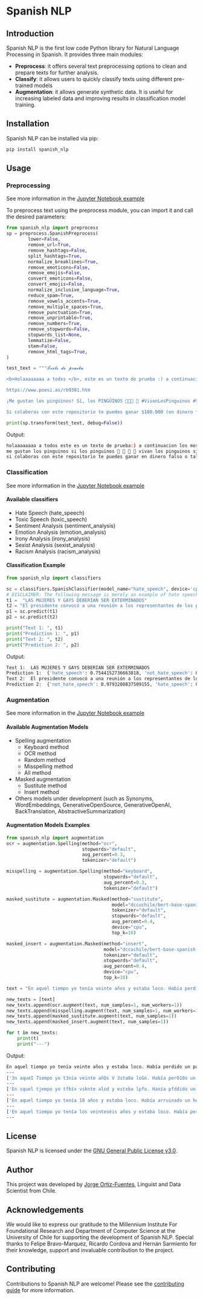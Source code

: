 # Spanish NLP

## Introduction

Spanish NLP is the first low code Python library for Natural Language Processing in Spanish. It provides three main modules:

* **Preprocess**: it offers several text preprocessing options to clean and prepare texts for further analysis.
* **Classify**: it allows users to quickly classify texts using different pre-trained models
* **Augmentation**: it allows generate synthetic data. It is useful for increasing labeled data and improving results in classification model training.

## Installation

Spanish NLP can be installed via pip:

```bash
pip install spanish_nlp
```

## Usage

### Preprocessing

See more information in the [Jupyter Notebook example](https://github.com/jorgeortizfuentes/spanish_nlp/blob/main/examples/Preprocess.ipynb)


To preprocess text using the preprocess module, you can import it and call the desired parameters:

```python
from spanish_nlp import preprocess
sp = preprocess.SpanishPreprocess(
        lower=False,
        remove_url=True,
        remove_hashtags=False,
        split_hashtags=True,
        normalize_breaklines=True,
        remove_emoticons=False,
        remove_emojis=False,
        convert_emoticons=False,
        convert_emojis=False,
        normalize_inclusive_language=True,
        reduce_spam=True,
        remove_vowels_accents=True,
        remove_multiple_spaces=True,
        remove_punctuation=True,
        remove_unprintable=True,
        remove_numbers=True,
        remove_stopwords=False,
        stopwords_list=None,
        lemmatize=False,
        stem=False,
        remove_html_tags=True,
)

test_text = """𝓣𝓮𝔁𝓽𝓸 𝓭𝓮 𝓹𝓻𝓾𝓮𝓫𝓪

<b>Holaaaaaaaa a todxs </b>, este es un texto de prueba :) a continuación les mostraré un poema de Roberto Bolaño llamado "Los perros románticos" 🤭👀😅

https://www.poesi.as/rb9301.htm

¡Me gustan los pingüinos! Sí, los PINGÜINOS 🐧🐧🐧 🐧 #VivanLosPinguinos #SíSeñor #PinguinosDelMundoUníos #ÑanduesDelMundoTambién

Si colaboras con este repositorio te puedes ganar $100.000 (en dinero falso). O tal vez 20 pingüinos. Mi teléfono es +561212121212"""

print(sp.transform(test_text, debug=False))
```

Output:
```bash
holaaaaaaaa a todos este es un texto de prueba:) a continuacion los mostrare un poema de roberto bolaño llamado los perros romanticos 🤭 👀 😅 
me gustan los pinguinos si los pinguinos 🐧 🐧 🐧 🐧 vivan los pinguinos si señor pinguinos del mundo unios ñandues del mundo tambien
si colaboras con este repositorio te puedes ganar en dinero falso o tal vez pinguinos mi telefono es
```
### Classification

See more information in the [Jupyter Notebook example](https://github.com/jorgeortizfuentes/spanish_nlp/blob/main/examples/Classify.ipynb)
#### Available classifiers

* Hate Speech (hate_speech)
* Toxic Speech (toxic_speech)
* Sentiment Analysis (sentiment_analysis)
* Emotion Analysis (emotion_analysis)
* Irony Analysis (irony_analysis)
* Sexist Analysis (sexist_analysis)
* Racism Analysis (racism_analysis)

#### Classification Example

```python
from spanish_nlp import classifiers

sc = classifiers.SpanishClassifier(model_name="hate_speech", device='cpu')
# DISCLAIMER: The following message is merely an example of hate speech and does not represent the views of the author or contributors.
t1 =  "LAS MUJERES Y GAYS DEBERIAN SER EXTERMINADOS"
t2 = "El presidente convocó a una reunión a los representantes de los partidos políticos"
p1 = sc.predict(t1)
p2 = sc.predict(t2)

print("Text 1: ", t1)
print("Prediction 1: ", p1)
print("Text 2: ", t2)
print("Prediction 2: ", p2)
```

Output:

```bash
Text 1:  LAS MUJERES Y GAYS DEBERÍAN SER EXTERMINADOS
Prediction 1:  {'hate_speech': 0.7544152736663818, 'not_hate_speech': 0.24558477103710175}
Text 2:  El presidente convocó a una reunión a los representantes de los partidos políticos
Prediction 2:  {'not_hate_speech': 0.9793208837509155, 'hate_speech': 0.02067909575998783}
```

### Augmentation

See more information in the [Jupyter Notebook example](https://github.com/jorgeortizfuentes/spanish_nlp/blob/main/examples/Data%20Augmentation.ipynb)

#### Available Augmentation Models

- Spelling augmentation
  - Keyboard method
  - OCR method
  - Random method
  - Misspelling method
  - All method
- Masked augmentation
  - Sustitute method
  - Insert method
- Others models under development (such as Synonyms, WordEmbeddings, GenerativeOpenSource, GenerativeOpenAI, BackTranslation, AbstractiveSummarization)


#### Augmentation Models Examples

```python
from spanish_nlp import augmentation
ocr = augmentation.Spelling(method="ocr",
                            stopwords="default",
                            aug_percent=0.3,
                            tokenizer="default")

misspelling = augmentation.Spelling(method="keyboard",
                                    stopwords="default",
                                    aug_percent=0.3,
                                    tokenizer="default")

masked_sustitute = augmentation.Masked(method="sustitute",
                                       model="dccuchile/bert-base-spanish-wwm-cased",
                                       tokenizer="default",
                                       stopwords="default",
                                       aug_percent=0.4,
                                       device="cpu",
                                       top_k=10)

masked_insert = augmentation.Masked(method="insert",
                                    model="dccuchile/bert-base-spanish-wwm-cased",
                                    tokenizer="default",
                                    stopwords="default",
                                    aug_percent=0.4,
                                    device="cpu",
                                    top_k=10)

text = "En aquel tiempo yo tenía veinte años y estaba loco. Había perdido un país pero había ganado un sueño. Y si tenía ese sueño lo demás no importaba. Ni trabajar ni rezar ni estudiar en la madrugada junto a los perros románticos."

new_texts = [text]
new_texts.append(ocr.augment(text, num_samples=1, num_workers=1))
new_texts.append(misspelling.augment(text, num_samples=1, num_workers=1))
new_texts.append(masked_sustitute.augment(text, num_samples=1))
new_texts.append(masked_insert.augment(text, num_samples=1))

for t in new_texts:
    print(t)
    print("---")

```

Output:

```bash
En aquel tiempo yo tenía veinte años y estaba loco. Había perdido un país pero había ganado un sueño. Y si tenía ese sueño lo demás no importaba. Ni trabajar ni rezar ni estudiar en la madrugada junto a los perros románticos.
---
['3n aqueI 7iempo yo t3nía veinte añQs V 3sta8a loGo. Había perO10o un país pero había Canado un BueñQ. V si t3nía ese su3N0 lo d3WáB no imp0rtaEa. Hi trabaLar ni rezaP ni estudiaP en la maOPuga0a Lun7o a IoB perros roWánticos.']
---
['En squel tjempo yo tfbíx vsknte alod y estxba lpfo. Hanía pfddido un país pero hqvís ganaeo uj skeol. Y si tebía ese syrño lo demáz no jmppfgabx. Nj travayar ni rezar mu estudist eh la nadtugads junto a loa peerks eomábticox.']
---
['En aquel tiempo yo tenía 18 años y estaba loco. Había arruinado un hogar pero había ganado un sueño. Ahora si tenía ese sueño lo demás no importaba. Pero trabajar ni rezar ni trabajar en la madrugada junto a los perros ni']
---
['En aquel tiempo yo tenía los veinteséis años y estaba loco. Había perdido un gran país pero sí había ganado tener un sueño. Y si tenía ese sueño lo demás ya no importaba.. Ni trabajar ni rezar ni estudiar en la madrugada junto a los perros románticos.']
---
```
## License

Spanish NLP is licensed under the [GNU General Public License v3.0](https://github.com/jorgeortizfuentes/spanish_nlp/blob/main/LICENSE).

## Author

This project was developed by [Jorge Ortiz-Fuentes](https://ortizfuentes.com/), Linguist and Data Scientist from Chile.

## Acknowledgements

We would like to express our gratitude to the Millennium Institute For Foundational Research and Department of Computer Science at the University of Chile for supporting the development of Spanish NLP. Special thanks to Felipe Bravo-Marquéz, Ricardo Cordova and Hernán Sarmiento for their knowledge, support and invaluable contribution to the project.

## Contributing

Contributions to Spanish NLP are welcome! Please see the [contributing guide](https://github.com/users/jorgeortizfuentes/projects/1) for more information.